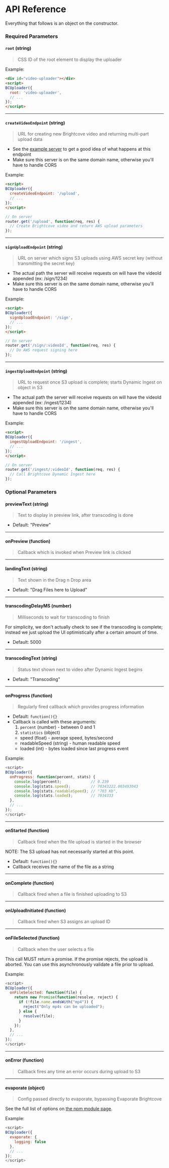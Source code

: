 API Reference
=============

Everything that follows is an object on the constructor.

### Required Parameters

#### `root` (string)

> CSS ID of the root element to display the uploader

Example:

```html
<div id="video-uploader"></div>
<script>
BCUploader({
  root: 'video-uploader',
  // ...
});
</script>
```

---

#### `createVideoEndpoint` (string)

> URL for creating new Brightcove video and returning multi-part upload data

 * See the [example server](./examples/nodes/src/controllers/upload.js) to get a good idea of what happens at this endpoint
 * Make sure this server is on the same domain name, otherwise you'll have to handle CORS

Example:

```html
<script>
BCUploader({
  createVideoEndpoint: '/upload',
  // ...
});
</script>
```

```js
// On server
router.get('/upload', function(req, res) {
  // Create Brightcove video and return AWS upload parameters
});
```

---

#### `signUploadEndpoint` (string)

> URL on server which signs S3 uploads using AWS secret key (without transmitting the secret key)

 * The actual path the server will receive requests on will have the videoId appended (ex: /sign/1234)
 * Make sure this server is on the same domain name, otherwise you'll have to handle CORS

Example:

```html
<script>
BCUploader({
  signUploadEndpoint: '/sign',
  // ...
});
</script>
```

```js
// On server
router.get('/sign/:videoId', function(req, res) {
  // Do AWS request signing here
});
```

---

#### `ingestUploadEndpoint` (string)

> URL to request once S3 upload is complete; starts Dynamic Ingest on object in S3


 * The actual path the server will receive requests on will have the videoId appended (ex: /ingest/1234)
 * Make sure this server is on the same domain name, otherwise you'll have to handle CORS

Example:

```html
<script>
BCUploader({
  ingestUploadEndpoint: '/ingest',
  // ...
});
</script>
```

```js
// On server
router.get('/ingest/:videoId', function(req, res) {
  // Call Brightcove Dynamic Ingest here
});
```

### Optional Parameters

#### previewText (string)

> Text to display in preview link, after transcoding is done

 * Default: "Preview"

---

#### onPreview (function)

> Callback which is invoked when Preview link is clicked

---

#### landingText (string)

> Text shown in the Drag n Drop area

 * Default: "Drag Files here to Upload"

---

#### transcodingDelayMS (number)

> Milliseconds to wait for transcoding to finish

For simplicity, we don't actually check to see if the transcoding is complete; instead we just upload the UI optimistically after a certain amount of time.

 * Default: 5000

---

#### transcodingText (string)

> Status text shown next to video after Dynamic Ingest begins

 * Default: "Transcoding"

---

#### onProgress (function)

> Regularly fired callback which provides progress information

 * Default: `function(){}`
 * Callback is called with these arguments:
   1. `percent` (number) - between 0 and 1
   2. `statistics` (object)
     * speed (float) - average speed, bytes/second
     * readableSpeed (string) - human readable speed
     * loaded (int) - bytes loaded since last progress event

Example:

```js
<script>
BCUploader({
  onProgress: function(percent, stats) {
    console.log(percent);             // 0.239
    console.log(stats.speed);         // 70343222.003493043
    console.log(stats.readableSpeed); // "703 Kb",
    console.log(stats.loaded);        // 7034333
  },
  // ...
});
</script>
```

---

#### onStarted (function)

> Callback fired when the file upload is started in the browser

NOTE: The S3 upload has not necessarily started at this point.

 * Default: `function(){}`
 * Callback receives the name of the file as a string

---

#### onComplete (function)

> Callback fired when a file is finished uploading to S3

---

#### onUploadInitiated (function)

> Callback fired when S3 assigns an upload ID

---

#### onFileSelected (function)

> Callback when the user selects a file

This call MUST return a promise. If the promise rejects, the upload is aborted. You can use this asynchronously validate a file prior to upload.

Example:

```js
<script>
BCUploader({
  onFileSelected: function(file) {
    return new Promise(function(resolve, reject) {
      if (!file.name.endsWith("mp4")) {
        reject("Only mp4s can be uploaded");
      } else {
        resolve(file);
      }
    });
  },
  // ...
});
</script>
```

---

#### onError (function)

> Callback fires any time an error occurs during upload to S3

---

#### evaporate (object)

> Config passed directly to evaporate, bypassing Evaporate Brightcove

See the full list of options on [the npm module page](https://www.npmjs.com/package/evaporate).

Example:

```js
<script>
BCUploader({
  evaporate: {
    logging: false
  },
  // ...
});
</script>
```

